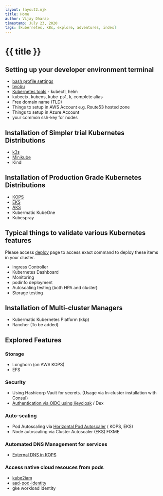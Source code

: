```yaml
---
layout: layout2.njk
title: Home
author: Vijay Dharap
timestamp: July 23, 2020 
tags: [kubernetes, k8s, explore, adventures, index]
---
```


# {{ title }}

## Setting up your developer environment terminal
* [bash profile settings](./bash-settings)
* [byobu](./byobu)
* [Kubernetes tools](./kube-tools) - kubectl, helm
* kubectx, kubens, kube-ps1, k, complete alias
* Free domain name (TLD)
* Things to setup in AWS Account e.g. Route53 hosted zone
* Things to setup in Azure Account
* your common ssh-key for nodes

## Installation of Simpler trial Kubernetes Distributions
* [k3s](./k3s)
* [Minikube](./minikube)
* Kind

## Installation of Production Grade Kubernetes Distributions
* [KOPS](./kops)
* [EKS](./eks)
* [AKS](./aks)
* Kubermatic KubeOne
* Kubespray

## Typical things to validate various Kubernetes features

Please access [deploy](./deploy) page to access exact command to deploy these items in your cluster. 

* Ingress Controller
* Kubernetes Dashboard
* Monitoring
* podinfo deployment
* Autoscaling testing (both HPA and cluster)
* Storage testing

## Installation of Multi-cluster Managers
* Kubermatic Kubernetes Platform (kkp)
* Rancher (To be added)

## Explored Features

### Storage
* Longhorn (on AWS KOPS)
* EFS

### Security
* Using Hashicorp Vault for secrets. (Usage via In-cluster installation with Consul)
* [Authentication via OIDC using Keycloak](./oauth/) / Dex

### Auto-scaling
* Pod Autoscaling via [Horizontal Pod Autoscaler](./hpa) ( KOPS, EKS)
* Node autoscaling via Cluster Autoscaler (EKS) FIXME

### Automated DNS Management for services
* [External DNS in KOPS](./external-dns)

### Access native cloud resouces from pods
* [kube2iam](./cloud-access/kube2iam) 
* [aad-pod-identity](./cloud-access/aad-pod-identity)
* gke workload identity

